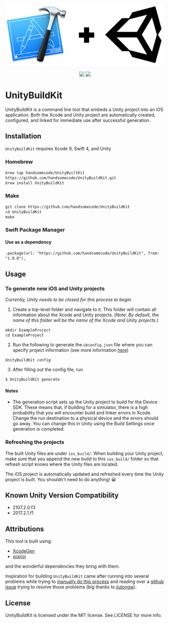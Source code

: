 <p align="center"> 
    <img src="Assets/ubk_logo.png">
</p>
<p align="center">
    <img src="https://img.shields.io/badge/version-1.1.4-blue.svg?style=flat-square" />
    <a href="https://github.com/handsomecode/UnityBuildKit/blob/master/LICENSE">
        <img src="https://img.shields.io/github/license/mashape/apistatus.svg?style=flat-square"/>
    </a>
</p>

# UnityBuildKit

UnityBuildKit is a command line tool that embeds a Unity project into an iOS application.  Both the Xcode and Unity project are automatically created, configured, and linked for immediate use after successful generation.

## Installation
`UnityBuildKit` requires Xcode 9, Swift 4, and Unity

### Homebrew
```
brew tap handsomecode/UnityBuiltKit https://github.com/handsomecode/UnityBuildKit.git
brew install UnityBuildKit
```

### Make
```
git clone https://github.com/handsomecode/UnityBuildKit
cd UnityBuildKit
make
```

### Swift Package Manager
#### Use as a dependency
```
.package(url: "https://github.com/handsomecode/UnityBuildKit", from: "1.0.0"),
```

## Usage
### To generate new iOS and Unity projects
_Currently, Unity needs to be closed for this process to begin._

1. Create a top-level folder and navigate to it. This folder will contain all information about the Xcode and Unity projects.  (_Note: By default, the name of this folder will be the name of the Xcode and Unity projects._)
```
mkdir ExampleProject
cd ExampleProject
```

2. Run the following to generate the `ubconfig.json` file where you can specify project information (see more information [here](https://github.com/handsomecode/UnityBuildKit/wiki/Configuration-File))
```
UnityBuildKit config
```

3. After filling out the config file, run 
```
$ UnityBuildKit generate
```

#### Notes
- The generation script sets up the Unity project to build for the Device SDK.  These means that, if building for a simulator, there is a high probability that you will encounter build and linker errors in Xcode.  Change the run destination to a physical device and the errors should go away.  You can change this in Unity using the Build Settings once generation is completed.

### Refreshing the projects
The built Unity files are under `ios_build/`.  When building your Unity project, make sure that you append the new build to this `ios_build/` folder so that refresh script knows where the Unity files are located.

The iOS project is automatically updated and refreshed every time the Unity project is built.  You shouldn't need to do anything! 😀

## Known Unity Version Compatibility
- 2107.2.0.f3
- 2017.2.1.f1

## Attributions
This tool is built using:
- [XcodeGen](https://github.com/yonaskolb/XcodeGen)
- [xcproj](https://github.com/xcodeswift/xcproj)

and the wonderful dependencies they bring with them.

Inspiration for building `UnityBuildKit` came after running into several problems while trying to [manually do this process](https://the-nerd.be/2015/11/13/integrate-unity-5-in-a-native-ios-app-with-xcode-7/) and reading over a [github issue](https://github.com/blitzagency/ios-unity5/issues/52) trying to resolve those problems (big thanks to [jiulongw](https://github.com/jiulongw/swift-unity)).

## License

UnityBuildKit is licensed under the MIT license. See LICENSE for more info.

